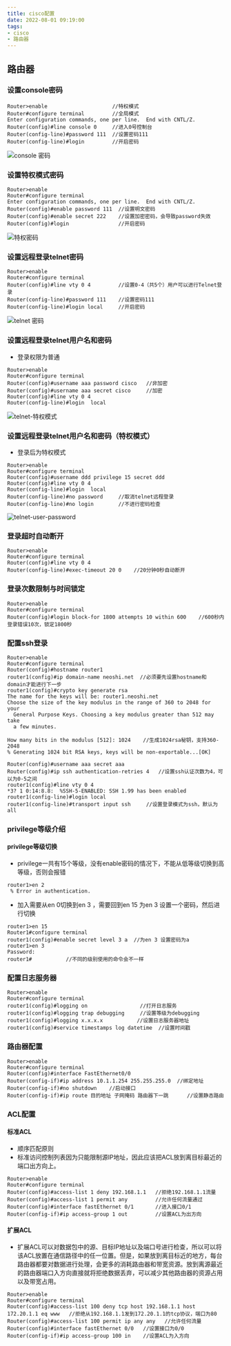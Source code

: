 ```yaml
---
title: cisco配置
date: 2022-08-01 09:19:00
tags:
- cisco
- 路由器
---
```


## 路由器
### 设置console密码
```cisco
Router>enable                     //特权模式
Router#configure terminal         //全局模式
Enter configuration commands, one per line.  End with CNTL/Z.
Router(config)#line console 0     //进入0号控制台
Router(config-line)#password 111  //设置密码111
Router(config-line)#login         //开启密码
```
![console 密码](http://121.5.125.62:88/image/cisco-%E8%B7%AF%E7%94%B1%E5%99%A8%E8%AE%BE%E7%BD%AE%E7%94%A8%E6%88%B7%E5%90%8D%E5%92%8C%E5%AF%86%E7%A0%81/console密码.JPG)

### 设置特权模式密码
```cisco
Router>enable
Router#configure terminal
Enter configuration commands, one per line.  End with CNTL/Z.
Router(config)#enable password 111  //设置明文密码
Router(config)#enable secret 222    //设置加密密码，会导致password失效
Router(config)#login                //开启密码
```
![特权密码](http://121.5.125.62:88/image/cisco-%E8%B7%AF%E7%94%B1%E5%99%A8%E8%AE%BE%E7%BD%AE%E7%94%A8%E6%88%B7%E5%90%8D%E5%92%8C%E5%AF%86%E7%A0%81/特权密码.JPG)

### 设置远程登录telnet密码
```cisco
Router>enable
Router#configure terminal
Router(config)#line vty 0 4         //设置0-4（共5个）用户可以进行Telnet登录
Router(config-line)#password 111    //设置密码111
Router(config-line)#login local     //开启密码
```
![telnet 密码](http://121.5.125.62:88/image/cisco-%E8%B7%AF%E7%94%B1%E5%99%A8%E8%AE%BE%E7%BD%AE%E7%94%A8%E6%88%B7%E5%90%8D%E5%92%8C%E5%AF%86%E7%A0%81/telnet%20%E5%AF%86%E7%A0%81.JPG)

### 设置远程登录telnet用户名和密码
* 登录权限为普通

```cisco
Router>enable
Router#configure terminal
Router(config)#username aaa password cisco   //非加密
Router(config)#username aaa secret cisco     //加密
Router(config)#line vty 0 4
Router(config-line)#login  local
```
![telnet-特权模式](http://121.5.125.62:88/image/cisco-%E8%B7%AF%E7%94%B1%E5%99%A8%E8%AE%BE%E7%BD%AE%E7%94%A8%E6%88%B7%E5%90%8D%E5%92%8C%E5%AF%86%E7%A0%81/telnet普通权限.JPG)

### 设置远程登录telnet用户名和密码（特权模式）
* 登录后为特权模式

```cisco
Router>enable
Router#configure terminal
Router(config)#username ddd privilege 15 secret ddd
Router(config)#line vty 0 4
Router(config-line)#login  local
Router(config-line)#no password     //取消telnet远程登录
Router(config-line)#no login        //不进行密码检查
```
![telnet-user-password](http://121.5.125.62:88/image/cisco-%E8%B7%AF%E7%94%B1%E5%99%A8%E8%AE%BE%E7%BD%AE%E7%94%A8%E6%88%B7%E5%90%8D%E5%92%8C%E5%AF%86%E7%A0%81/telnet-user-password.JPG)

### 登录超时自动断开
```cisco
Router>enable
Router#configure terminal
Router(config)#line vty 0 4
Router(config-line)#exec-timeout 20 0    //20分钟0秒自动断开
```

### 登录次数限制与时间锁定
```cisco
Router>enable
Router#configure terminal
Router(config)#login block-for 1800 attempts 10 within 600    //600秒内登录错误10次，锁定1800秒
```

### 配置ssh登录
```cisco
Router>enable
Router#configure terminal
Router(config)#hostname router1  
router1(config)#ip domain-name neoshi.net  //必须要先设置hostname和domain才能进行下一步
router1(config)#crypto key generate rsa
The name for the keys will be: router1.neoshi.net
Choose the size of the key modulus in the range of 360 to 2048 for your
  General Purpose Keys. Choosing a key modulus greater than 512 may take
  a few minutes.

How many bits in the modulus [512]: 1024    //生成1024rsa秘钥，支持360-2048
% Generating 1024 bit RSA keys, keys will be non-exportable...[OK]

Router(config)#username aaa secret aaa
Router(config)#ip ssh authentication-retries 4   //设置ssh认证次数为4，可以为0-5之间
router1(config)#line vty 0 4
*3? 1 0:14:8.8:  %SSH-5-ENABLED: SSH 1.99 has been enabled
router1(config-line)#login local
router1(config-line)#transport input ssh     //设置登录模式为ssh，默认为all
```

### privilege等级介绍
#### privilege等级切换
* privilege一共有15个等级，没有enable密码的情况下，不能从低等级切换到高等级，否则会报错
```
router1>en 2
 % Error in authentication.
 ```
* 加入需要从en 0切换到en 3 ，需要回到en 15 为en 3 设置一个密码，然后进行切换
```
router1>en 15
Router1#configure terminal
router1(config)#enable secret level 3 a  //为en 3 设置密码为a
router1>en 3
Password:
router1#           //不同的级别使用的命令会不一样
```

### 配置日志服务器
```
Router>enable
Router#configure terminal
router1(config)#logging on                 //打开日志服务
router1(config)#logging trap debugging     //设置等级为debugging
router1(config)#logging x.x.x.x           //设置日志服务器地址
router1(config)#service timestamps log datetime  //设置时间戳
```

### 路由器配置
```
Router>enable
Router#configure terminal
Router(config)#interface FastEthernet0/0
Router(config-if)#ip address 10.1.1.254 255.255.255.0  //绑定地址
Router(config-if)#no shutdown    //启动接口
Router(config-if)#ip route 目的地址 子网掩码 路由器下一跳      //设置静态路由
```

### ACL配置
#### 标准ACL
* 顺序匹配原则
* 标准访问控制列表因为只能限制源IP地址，因此应该把ACL放到离目标最近的端口出方向上。
```
Router>enable
Router#configure terminal
Router(config)#access-list 1 deny 192.168.1.1   //拒绝192.168.1.1流量
Router(config)#access-list 1 permit any         //允许任何流量通过
Router(config)#interface fastEthernet 0/1       //进入接口0/1
Router(config-if)#ip access-group 1 out         //设置ACL为出方向
```
#### 扩展ACL
* 扩展ACL可以对数据包中的源、目标IP地址以及端口号进行检查，所以可以将该ACL放置在通信路径中的任一位置。但是，如果放到离目标近的地方，每台路由器都要对数据进行处理，会更多的消耗路由器和带宽资源。放到离源最近的路由器端口入方向直接就将拒绝数据丢弃，可以减少其他路由器的资源占用以及带宽占用。
```
Router>enable
Router#configure terminal
Router(config)#access-list 100 deny tcp host 192.168.1.1 host 172.20.1.1 eq www   //拒绝从192.168.1.1发到172.20.1.1的tcp协议，端口为80
Router(config)#access-list 100 permit ip any any   //允许任何流量
Router(config)#interface fastEthernet 0/0   //设置接口为0/0
Router(config-if)#ip access-group 100 in    //设置ACL为入方向
```

